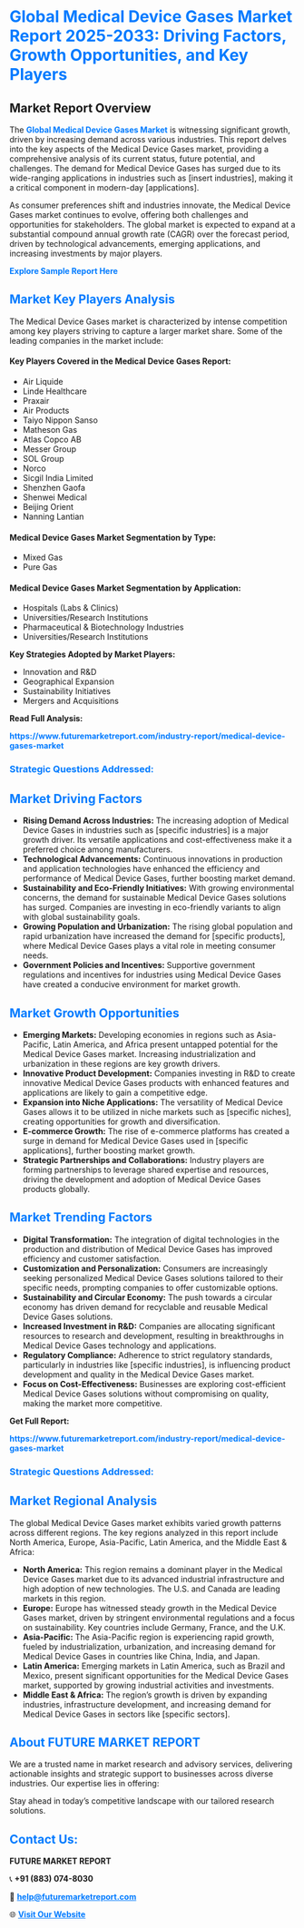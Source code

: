 <h1 style="color: #007BFF;">Global Medical Device Gases Market Report 2025-2033: Driving Factors, Growth Opportunities, and Key Players</h1>

<section id="overview">
<h2>Market Report Overview</h2>
<p>The <a href="https://www.futuremarketreport.com/industry-report/medical-device-gases-market" style="color: #007BFF; text-decoration: none;"><strong>Global Medical Device Gases Market</strong></a> is witnessing significant growth, driven by increasing demand across various industries. This report delves into the key aspects of the Medical Device Gases market, providing a comprehensive analysis of its current status, future potential, and challenges. The demand for Medical Device Gases has surged due to its wide-ranging applications in industries such as [insert industries], making it a critical component in modern-day [applications].</p>
<p>As consumer preferences shift and industries innovate, the Medical Device Gases market continues to evolve, offering both challenges and opportunities for stakeholders. The global market is expected to expand at a substantial compound annual growth rate (CAGR) over the forecast period, driven by technological advancements, emerging applications, and increasing investments by major players.</p>
</section>

<section id="overview">
<p><a href="https://www.futuremarketreport.com/request-sample/reportId=88533" style="color: #007BFF; text-decoration: none;"><strong>Explore Sample Report Here</strong></a></p>
</section>

<section id="key-players">
<h2 style="color: #007BFF;">Market Key Players Analysis</h2>
<p>The Medical Device Gases market is characterized by intense competition among key players striving to capture a larger market share. Some of the leading companies in the market include:</p>
<h4>Key Players Covered in the Medical Device Gases Report:</h4>
<ul><li>Air Liquide</li><li>Linde Healthcare</li><li>Praxair</li><li>Air Products</li><li>Taiyo Nippon Sanso</li><li>Matheson Gas</li><li>Atlas Copco AB</li><li>Messer Group</li><li>SOL Group</li><li>Norco</li><li>Sicgil India Limited</li><li>Shenzhen Gaofa</li><li>Shenwei Medical</li><li>Beijing Orient</li><li>Nanning Lantian</li></ul>
<h4>Medical Device Gases Market Segmentation by Type:</h4>
<ul><li>Mixed Gas</li><li>Pure Gas</li></ul>

<h4>Medical Device Gases Market Segmentation by Application:</h4>
<ul><li>Hospitals (Labs &amp; Clinics)</li><li>Universities/Research Institutions</li><li>Pharmaceutical &amp; Biotechnology Industries</li><li>Universities/Research Institutions</li></ul>
<p><strong>Key Strategies Adopted by Market Players:</strong></p>
<ul>
<li>Innovation and R&D</li>
<li>Geographical Expansion</li>
<li>Sustainability Initiatives</li>
<li>Mergers and Acquisitions</li>
</ul>
</section>

<section>
<p><strong>Read Full Analysis: </strong></p><a href="https://www.futuremarketreport.com/industry-report/medical-device-gases-market" style="color: #007BFF; text-decoration: none;"><strong>https://www.futuremarketreport.com/industry-report/medical-device-gases-market</strong></a>
<h3 style="color: #007BFF;">Strategic Questions Addressed:</h3>
</section>

<section id="driving-factors">
<h2 style="color: #007BFF;">Market Driving Factors</h2>
<ul>
<li><strong>Rising Demand Across Industries:</strong> The increasing adoption of Medical Device Gases in industries such as [specific industries] is a major growth driver. Its versatile applications and cost-effectiveness make it a preferred choice among manufacturers.</li>
<li><strong>Technological Advancements:</strong> Continuous innovations in production and application technologies have enhanced the efficiency and performance of Medical Device Gases, further boosting market demand.</li>
<li><strong>Sustainability and Eco-Friendly Initiatives:</strong> With growing environmental concerns, the demand for sustainable Medical Device Gases solutions has surged. Companies are investing in eco-friendly variants to align with global sustainability goals.</li>
<li><strong>Growing Population and Urbanization:</strong> The rising global population and rapid urbanization have increased the demand for [specific products], where Medical Device Gases plays a vital role in meeting consumer needs.</li>
<li><strong>Government Policies and Incentives:</strong> Supportive government regulations and incentives for industries using Medical Device Gases have created a conducive environment for market growth.</li>
</ul>
</section>

<section id="growth-opportunities">
<h2 style="color: #007BFF;">Market Growth Opportunities</h2>
<ul>
<li><strong>Emerging Markets:</strong> Developing economies in regions such as Asia-Pacific, Latin America, and Africa present untapped potential for the Medical Device Gases market. Increasing industrialization and urbanization in these regions are key growth drivers.</li>
<li><strong>Innovative Product Development:</strong> Companies investing in R&D to create innovative Medical Device Gases products with enhanced features and applications are likely to gain a competitive edge.</li>
<li><strong>Expansion into Niche Applications:</strong> The versatility of Medical Device Gases allows it to be utilized in niche markets such as [specific niches], creating opportunities for growth and diversification.</li>
<li><strong>E-commerce Growth:</strong> The rise of e-commerce platforms has created a surge in demand for Medical Device Gases used in [specific applications], further boosting market growth.</li>
<li><strong>Strategic Partnerships and Collaborations:</strong> Industry players are forming partnerships to leverage shared expertise and resources, driving the development and adoption of Medical Device Gases products globally.</li>
</ul>
</section>

<section id="trending-factors">
<h2 style="color: #007BFF;">Market Trending Factors</h2>
<ul>
<li><strong>Digital Transformation:</strong> The integration of digital technologies in the production and distribution of Medical Device Gases has improved efficiency and customer satisfaction.</li>
<li><strong>Customization and Personalization:</strong> Consumers are increasingly seeking personalized Medical Device Gases solutions tailored to their specific needs, prompting companies to offer customizable options.</li>
<li><strong>Sustainability and Circular Economy:</strong> The push towards a circular economy has driven demand for recyclable and reusable Medical Device Gases solutions.</li>
<li><strong>Increased Investment in R&D:</strong> Companies are allocating significant resources to research and development, resulting in breakthroughs in Medical Device Gases technology and applications.</li>
<li><strong>Regulatory Compliance:</strong> Adherence to strict regulatory standards, particularly in industries like [specific industries], is influencing product development and quality in the Medical Device Gases market.</li>
<li><strong>Focus on Cost-Effectiveness:</strong> Businesses are exploring cost-efficient Medical Device Gases solutions without compromising on quality, making the market more competitive.</li>
</ul>
</section>

<section>
<p><strong>Get Full Report: </strong></p><a href="https://www.futuremarketreport.com/industry-report/medical-device-gases-market" style="color: #007BFF; text-decoration: none;"><strong>https://www.futuremarketreport.com/industry-report/medical-device-gases-market</strong></a>
<h3 style="color: #007BFF;">Strategic Questions Addressed:</h3>
</section>


<section id="regional-analysis">
<h2 style="color: #007BFF;">Market Regional Analysis</h2>
<p>The global Medical Device Gases market exhibits varied growth patterns across different regions. The key regions analyzed in this report include North America, Europe, Asia-Pacific, Latin America, and the Middle East & Africa:</p>
<ul>
<li><strong>North America:</strong> This region remains a dominant player in the Medical Device Gases market due to its advanced industrial infrastructure and high adoption of new technologies. The U.S. and Canada are leading markets in this region.</li>
<li><strong>Europe:</strong> Europe has witnessed steady growth in the Medical Device Gases market, driven by stringent environmental regulations and a focus on sustainability. Key countries include Germany, France, and the U.K.</li>
<li><strong>Asia-Pacific:</strong> The Asia-Pacific region is experiencing rapid growth, fueled by industrialization, urbanization, and increasing demand for Medical Device Gases in countries like China, India, and Japan.</li>
<li><strong>Latin America:</strong> Emerging markets in Latin America, such as Brazil and Mexico, present significant opportunities for the Medical Device Gases market, supported by growing industrial activities and investments.</li>
<li><strong>Middle East & Africa:</strong> The region’s growth is driven by expanding industries, infrastructure development, and increasing demand for Medical Device Gases in sectors like [specific sectors].</li>
</ul>
</section>

<footer>
<h2 style="color: #007BFF;">About FUTURE MARKET REPORT</h2>
<p>We are a trusted name in market research and advisory services, delivering actionable insights and strategic support to businesses across diverse industries. Our expertise lies in offering:</p>

<p>Stay ahead in today’s competitive landscape with our tailored research solutions.</p>

<h2 style="color: #007BFF;">Contact Us:</h2>
<p><strong>FUTURE MARKET REPORT</strong></p>
<p>📞 <strong>+91 (883) 074-8030</strong></p>
<p>📧 <strong><a href="mailto:help@futuremarketreport.com" style="color: #007BFF;">help@futuremarketreport.com</a></strong></p>
<p>🌐 <strong><a href="https://www.futuremarketreport.com/" style="color: #007BFF;">Visit Our Website</a></strong></p>
</footer>
